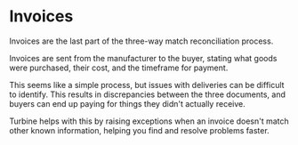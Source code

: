 # Invoices
Invoices are the last part of the three-way match reconciliation process.

Invoices are sent from the manufacturer to the buyer, stating what goods were purchased, their cost, and the timeframe for payment.

This seems like a simple process, but issues with deliveries can be difficult to identify. This results in discrepancies between the three documents, and buyers can end up paying for things they didn't actually receive.

Turbine helps with this by raising exceptions when an invoice doesn't match other known information, helping you find and resolve problems faster.
